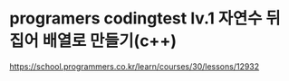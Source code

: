 # programers codingtest lv.1 자연수 뒤집어 배열로 만들기(c++)
https://school.programmers.co.kr/learn/courses/30/lessons/12932
